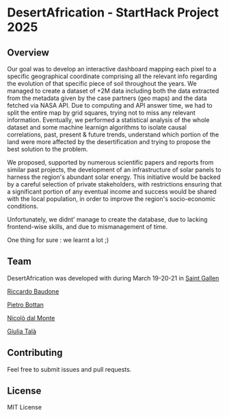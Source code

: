 # DesertAfrication - StartHack Project 2025

## Overview
Our goal was to develop an interactive dashboard mapping each pixel to a specific geographical coordinate comprising all the relevant info regarding the evolution of that specific piece of soil throughout the years. 
We managed to create a dataset of +2M data including both the data extracted from the metadata given by the case partners (geo maps) and the data fetched via NASA API. 
Due to computing and API answer time, we had to split the entire map by grid squares, trying not to miss any relevant information.
Eventually, we performed a statistical analysis of the whole dataset and some machine learnign algorithms to isolate causal correlations, past, present & future trends, understand which portion of the land were more affected by the desertification and trying to propose the best solution to the problem. 

We proposed, supported by numerous scientific papers and reports from similar past projects, the development of an infrastructure of solar panels to harness the region's abundant solar energy. This initiative would be backed by a careful selection of private stakeholders, with restrictions ensuring that a significant portion of any eventual income and success would be shared with the local population, in order to improve the region's socio-economic conditions.

Unfortunately, we didnt' manage to create the database, due to lacking frontend-wise skills, and due to mismanagement of time. 

One thing for sure : we learnt a lot ;) 


## Team
DesertAfrication was developed with during March 19-20-21 in [Saint Gallen](https://www.startglobal.org/start-hack/what-is-hack)

[Riccardo Baudone](https://www.linkedin.com/in/riccardo-baudone-296941155/)

[Pietro Bottan](https://www.linkedin.com/in/pietro-bottan/)

[Nicolò dal Monte](https://www.linkedin.com/in/nicol%C3%B2-dal-monte-84606621b/)

[Giulia Talà](https://www.linkedin.com/in/giuliatala/)



## Contributing
Feel free to submit issues and pull requests.

## License
MIT License

